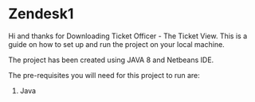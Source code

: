 # Zendesk1
Hi and thanks for Downloading Ticket Officer - The Ticket View.
This is a guide on how to set up and run the project on your local machine.

The project has been created using JAVA 8 and Netbeans IDE.

The pre-requisites you will need for this project to run are:
1. Java
